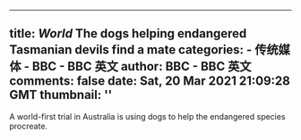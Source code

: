 
---
title: _World_ The dogs helping endangered Tasmanian devils find a mate
categories: 
    - 传统媒体
    - BBC - BBC 英文
author: BBC - BBC 英文
comments: false
date: Sat, 20 Mar 2021 21:09:28 GMT
thumbnail: ''
---

<div>   
A world-first trial in Australia is using dogs to help the endangered species procreate.  
</div>
            